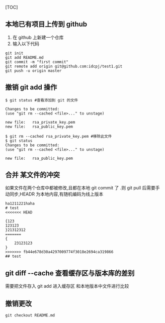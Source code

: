 [TOC]

## 本地已有项目上传到 github
1. 在 github 上新建一个仓库
2. 输入以下代码
```
git init
git add README.md
git commit -m "first commit"
git remote add origin git@github.com:idcpj/test1.git
git push -u origin master
```

## 撤销 git add 操作
```
$ git status #查看添加到 git 的文件

Changes to be committed:
(use "git rm --cached <file>..." to unstage)

new file:   rsa_private_key.pem
new file:   rsa_public_key.pem

$ git rm --cached rsa_private_key.pem #移除此文件
$ git status
Changes to be committed:
(use "git rm --cached <file>..." to unstage)

new file:   rsa_public_key.pem

```

## 合并 某文件的冲突
如果文件在两个仓库中都被修改,且都在本地 git commit 了 .则 git pull 后需要手动同步,HEADR 为本地内容,有随机编码为线上版本
```
ha1211221haha
# test
<<<<<<< HEAD

{123
123123
}21312312
=======
{
    23123123
}
>>>>>>> fb44e678d30a4297009774f3018e2694ca319866
## test

 ```

## git diff --cache 查看缓存区与版本库的差别
需要把文件存入 git add 进入缓存区 和本地版本中文件进行比较

## 撤销更改
`git checkout README.md`